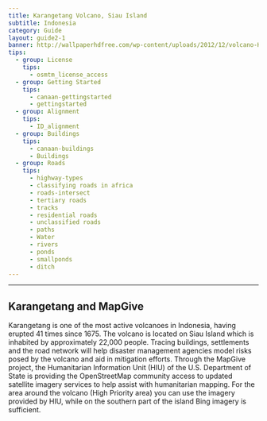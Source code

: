 ```yaml
---
title: Karangetang Volcano, Siau Island
subtitle: Indonesia
category: Guide
layout: guide2-1
banner: http://wallpaperhdfree.com/wp-content/uploads/2012/12/volcano-HD.jpg
tips:
  - group: License
    tips: 
      - osmtm_license_access
  - group: Getting Started
    tips:
      - canaan-gettingstarted
      - gettingstarted
  - group: Alignment
    tips:
      - ID_alignment
  - group: Buildings
    tips:
      - canaan-buildings
      - Buildings
  - group: Roads
    tips:
      - highway-types
      - classifying roads in africa
      - roads-intersect
      - tertiary roads
      - tracks
      - residential roads	
      - unclassified roads
      - paths
      - Water
      - rivers
      - ponds
      - smallponds
      - ditch
---
```


<div id="test" class="col-lg-5 col-sm-6">
<hr class="section-heading-spacer">
<div class="clearfix"></div>

<h2 class="section-heading">Karangetang and MapGive</h2>

Karangetang is one of the most active volcanoes in Indonesia, having erupted 41 times since 1675. The volcano is located on Siau Island which is inhabited by approximately 22,000 people. Tracing buildings, settlements and the road network will help disaster management agencies model risks posed by the volcano and aid in mitigation efforts. Through the MapGive project, the Humanitarian Information Unit (HIU) of the U.S. Department of State is providing the OpenStreetMap community access to updated satellite imagery services to help assist with humanitarian mapping. For the area around the volcano (High Priority area) you can use the imagery provided by HIU, while on the southern part of the island Bing imagery is sufficient. 

